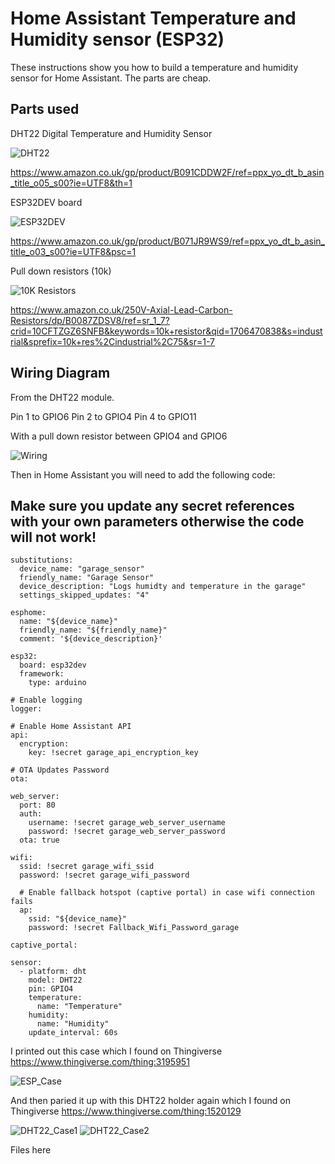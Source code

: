 # Home Assistant Temperature and Humidity sensor (ESP32)

These instructions show you how to build a temperature and humidity sensor for Home Assistant.
The parts are cheap.


## Parts used

DHT22 Digital Temperature and Humidity Sensor

![DHT22](DHT22.png)

https://www.amazon.co.uk/gp/product/B091CDDW2F/ref=ppx_yo_dt_b_asin_title_o05_s00?ie=UTF8&th=1

ESP32DEV board

![ESP32DEV](ESP32DEV.png)

https://www.amazon.co.uk/gp/product/B071JR9WS9/ref=ppx_yo_dt_b_asin_title_o03_s00?ie=UTF8&psc=1

Pull down resistors (10k)

![10K Resistors](<10K Resistors.png>)

https://www.amazon.co.uk/250V-Axial-Lead-Carbon-Resistors/dp/B0087ZDSV8/ref=sr_1_7?crid=10CFTZGZ6SNFB&keywords=10k+resistor&qid=1706470838&s=industrial&sprefix=10k+res%2Cindustrial%2C75&sr=1-7

## Wiring Diagram

From the DHT22 module. 

Pin 1 to GPIO6
Pin 2 to GPIO4
Pin 4 to GPIO11

With a pull down resistor between GPIO4 and GPIO6

![Wiring](Wiring.jpg)

Then in Home Assistant you will need to add the following code: 

## Make sure you update any secret references with your own parameters otherwise the code will not work!

```
substitutions:
  device_name: "garage_sensor"
  friendly_name: "Garage Sensor"
  device_description: "Logs humidty and temperature in the garage"
  settings_skipped_updates: "4"

esphome:
  name: "${device_name}"
  friendly_name: "${friendly_name}"
  comment: '${device_description}'

esp32:
  board: esp32dev
  framework:
    type: arduino

# Enable logging
logger:

# Enable Home Assistant API
api:
  encryption:
    key: !secret garage_api_encryption_key

# OTA Updates Password 
ota:

web_server:
  port: 80
  auth:
    username: !secret garage_web_server_username
    password: !secret garage_web_server_password
  ota: true

wifi:
  ssid: !secret garage_wifi_ssid
  password: !secret garage_wifi_password

  # Enable fallback hotspot (captive portal) in case wifi connection fails
  ap:
    ssid: "${device_name}"
    password: !secret Fallback_Wifi_Password_garage

captive_portal:

sensor:
  - platform: dht
    model: DHT22
    pin: GPIO4
    temperature:
      name: "Temperature"
    humidity:
      name: "Humidity"
    update_interval: 60s

```

I printed out this case which I found on Thingiverse https://www.thingiverse.com/thing:3195951

![ESP_Case](ESP_Case.png)

And then paried it up with this DHT22 holder again which I found on Thingiverse https://www.thingiverse.com/thing:1520129

![DHT22_Case1](DHT22_Case1.jpg)
![DHT22_Case2](DHT22_Case2.jpg)

Files here
